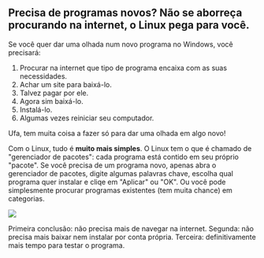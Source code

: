 



<h2>Precisa de programas novos? Não se aborreça procurando na internet, o Linux pega para você.</h2>

Se você quer dar uma olhada num novo programa no Windows, você precisará:

<ol>
<li>Procurar na internet que tipo de programa encaixa com as suas necessidades.</li>
<li>Achar um site para baixá-lo.</li>
<li>Talvez pagar por ele.</li>
<li>Agora sim baixá-lo.</li>
<li>Instalá-lo.</li>
<li>Algumas vezes reiniciar seu computador.</li>
</ol>

Ufa, tem muita coisa a fazer só para dar uma olhada em algo novo!

Com o Linux, tudo é <b>muito mais simples</b>. O Linux tem o que é chamado de "gerenciador de pacotes": cada programa está contido em seu próprio "pacote". Se você precisa de um programa novo, apenas abra o gerenciador de pacotes, digite algumas palavras chave, escolha qual programa quer instalar e cliqe em "Aplicar" ou "OK". Ou você pode simplesmente procurar programas existentes (tem muita chance) em categorias.

<img src="Images/synaptic.png" />

Primeira conclusão: não precisa mais de navegar na internet. Segunda: não precisa mais baixar nem instalar por conta própria. Terceira: definitivamente mais tempo para testar o programa.




